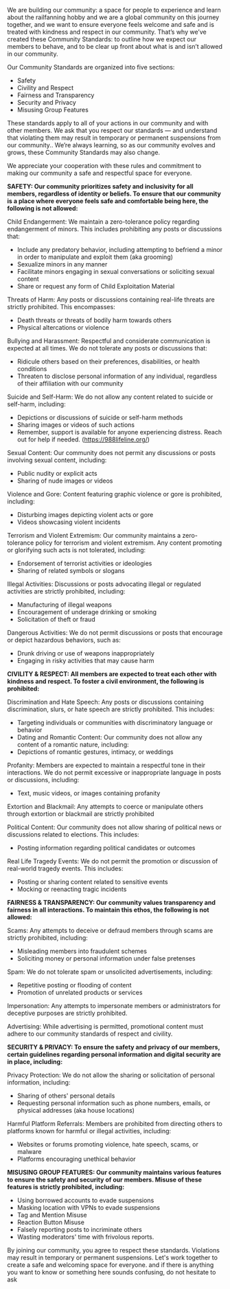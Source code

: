 We are building our community: a space for people to experience and learn about the railfanning hobby and we are a global community on this journey together, and we want to ensure everyone feels welcome and safe and is treated with kindness and respect in our community. That’s why we’ve created these Community Standards: to outline how we expect our members to behave, and to be clear up front about what is and isn’t allowed in our community.

Our Community Standards are organized into five sections:

* Safety
* Civility and Respect
* Fairness and Transparency
* Security and Privacy
* Misusing Group Features

These standards apply to all of your actions in our community and with other members. We ask that you respect our standards — and understand that violating them may result in temporary or permanent suspensions from our community.. We’re always learning, so as our community evolves and grows, these Community Standards may also change.

We appreciate your cooperation with these rules and commitment to making our community a safe and respectful space for everyone.

**SAFETY:
Our community prioritizes safety and inclusivity for all members, regardless of identity or beliefs. To ensure that our community is a place where everyone feels safe and comfortable being here, the following is not allowed:**

Child Endangerment: We maintain a zero-tolerance policy regarding endangerment of minors. This includes prohibiting any posts or discussions that:
* Include any predatory behavior, including attempting to befriend a minor in order to manipulate and exploit them (aka grooming)
* Sexualize minors in any manner
* Facilitate minors engaging in sexual conversations or soliciting sexual content
* Share or request any form of Child Exploitation Material

Threats of Harm: Any posts or discussions containing real-life threats are strictly prohibited. This encompasses:
* Death threats or threats of bodily harm towards others
* Physical altercations or violence

Bullying and Harassment: Respectful and considerate communication is expected at all times. We do not tolerate any posts or discussions that:
* Ridicule others based on their preferences, disabilities, or health conditions
* Threaten to disclose personal information of any individual, regardless of their affiliation with our community

Suicide and Self-Harm: We do not allow any content related to suicide or self-harm, including:
* Depictions or discussions of suicide or self-harm methods
* Sharing images or videos of such actions
* Remember, support is available for anyone experiencing distress. Reach out for help if needed. (https://988lifeline.org/)

Sexual Content: Our community does not permit any discussions or posts involving sexual content, including:
* Public nudity or explicit acts
* Sharing of nude images or videos

Violence and Gore: Content featuring graphic violence or gore is prohibited, including:
* Disturbing images depicting violent acts or gore
* Videos showcasing violent incidents

Terrorism and Violent Extremism: Our community maintains a zero-tolerance policy for terrorism and violent extremism. Any content promoting or glorifying such acts is not tolerated, including:
* Endorsement of terrorist activities or ideologies
* Sharing of related symbols or slogans

Illegal Activities: Discussions or posts advocating illegal or regulated activities are strictly prohibited, including:
* Manufacturing of illegal weapons
* Encouragement of underage drinking or smoking
* Solicitation of theft or fraud

Dangerous Activities: We do not permit discussions or posts that encourage or depict hazardous behaviors, such as:
* Drunk driving or use of weapons inappropriately
* Engaging in risky activities that may cause harm

**CIVILITY & RESPECT:
All members are expected to treat each other with kindness and respect. To foster a civil environment, the following is prohibited:**

Discrimination and Hate Speech: Any posts or discussions containing discrimination, slurs, or hate speech are strictly prohibited. This includes:
* Targeting individuals or communities with discriminatory language or behavior
* Dating and Romantic Content: Our community does not allow any content of a romantic nature, including:
* Depictions of romantic gestures, intimacy, or weddings

Profanity: Members are expected to maintain a respectful tone in their interactions. We do not permit excessive or inappropriate language in posts or discussions, including:
* Text, music videos, or images containing profanity

Extortion and Blackmail: Any attempts to coerce or manipulate others through extortion or blackmail are strictly prohibited

Political Content: Our community does not allow sharing of political news or discussions related to elections. This includes:
* Posting information regarding political candidates or outcomes

Real Life Tragedy Events: We do not permit the promotion or discussion of real-world tragedy events. This includes:
* Posting or sharing content related to sensitive events
* Mocking or reenacting tragic incidents

**FAIRNESS & TRANSPARENCY:
Our community values transparency and fairness in all interactions. To maintain this ethos, the following is not allowed:**

Scams: Any attempts to deceive or defraud members through scams are strictly prohibited, including:
* Misleading members into fraudulent schemes
* Soliciting money or personal information under false pretenses

Spam: We do not tolerate spam or unsolicited advertisements, including:
* Repetitive posting or flooding of content
* Promotion of unrelated products or services

Impersonation: Any attempts to impersonate members or administrators for deceptive purposes are strictly prohibited.

Advertising: While advertising is permitted, promotional content must adhere to our community standards of respect and civility.

**SECURITY & PRIVACY:
To ensure the safety and privacy of our members, certain guidelines regarding personal information and digital security are in place, including:**

Privacy Protection: We do not allow the sharing or solicitation of personal information, including:
* Sharing of others' personal details
* Requesting personal information such as phone numbers, emails, or physical addresses (aka house locations)

Harmful Platform Referrals: Members are prohibited from directing others to platforms known for harmful or illegal activities, including:
* Websites or forums promoting violence, hate speech, scams, or malware
* Platforms encouraging unethical behavior

**MISUSING GROUP FEATURES:
Our community maintains various features to ensure the safety and security of our members. Misuse of these features is strictly prohibited, including:**

* Using borrowed accounts to evade suspensions
* Masking location with VPNs to evade suspensions
* Tag and Mention Misuse
* Reaction Button Misuse
* Falsely reporting posts to incriminate others
* Wasting moderators' time with frivolous reports.

By joining our community, you agree to respect these standards. Violations may result in temporary or permanent suspensions. Let's work together to create a safe and welcoming space for everyone. and if there is anything you want to know or something here sounds confusing, do not hesitate to ask
